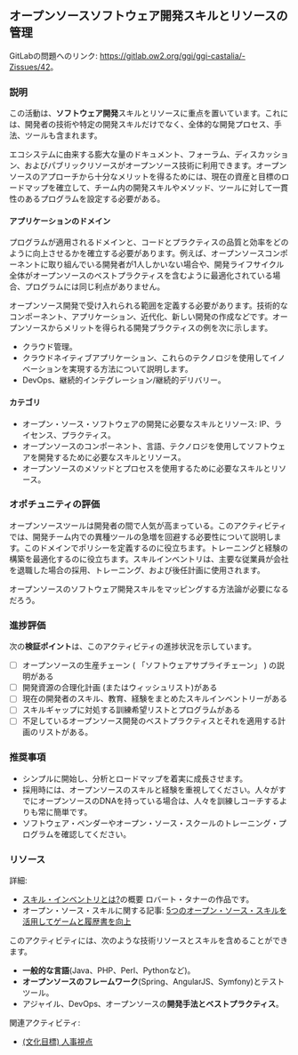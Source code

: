 ## オープンソースソフトウェア開発スキルとリソースの管理

GitLabの問題へのリンク: <https://gitlab.ow2.org/ggi/ggi-castalia/-Zissues/42>。

### 説明

この活動は、**ソフトウェア開発**スキルとリソースに重点を置いています。これには、開発者の技術や特定の開発スキルだけでなく、全体的な開発プロセス、手法、ツールも含まれます。

エコシステムに由来する膨大な量のドキュメント、フォーラム、ディスカッション、およびパブリックリソースがオープンソース技術に利用できます。オープンソースのアプローチから十分なメリットを得るためには、現在の資産と目標のロードマップを確立して、チーム内の開発スキルやメソッド、ツールに対して一貫性のあるプログラムを設定する必要がある。

#### アプリケーションのドメイン

プログラムが適用されるドメインと、コードとプラクティスの品質と効率をどのように向上させるかを確立する必要があります。例えば、オープンソースコンポーネントに取り組んでいる開発者が1人しかいない場合や、開発ライフサイクル全体がオープンソースのベストプラクティスを含むように最適化されている場合、プログラムには同じ利点がありません。

オープンソース開発で受け入れられる範囲を定義する必要があります。技術的なコンポーネント、アプリケーション、近代化、新しい開発の作成などです。オープンソースからメリットを得られる開発プラクティスの例を次に示します。
- クラウド管理。
- クラウドネイティブアプリケーション、これらのテクノロジを使用してイノベーションを実現する方法について説明します。
- DevOps、継続的インテグレーション/継続的デリバリー。

#### カテゴリ

* オープン・ソース・ソフトウェアの開発に必要なスキルとリソース: IP、ライセンス、プラクティス。
* オープンソースのコンポーネント、言語、テクノロジを使用してソフトウェアを開発するために必要なスキルとリソース。
* オープンソースのメソッドとプロセスを使用するために必要なスキルとリソース。

### オポチュニティの評価

オープンソースツールは開発者の間で人気が高まっている。このアクティビティでは、開発チーム内での異種ツールの急増を回避する必要性について説明します。このドメインでポリシーを定義するのに役立ちます。トレーニングと経験の構築を最適化するのに役立ちます。スキルインベントリは、主要な従業員が会社を退職した場合の採用、トレーニング、および後任計画に使用されます。

オープンソースのソフトウェア開発スキルをマッピングする方法論が必要になるだろう。

### 進捗評価

次の**検証ポイント**は、このアクティビティの進捗状況を示しています。
- [ ] オープンソースの生産チェーン ( 「ソフトウェアサプライチェーン」 ) の説明がある
- [ ] 開発資源の合理化計画 (またはウィッシュリスト)がある
- [ ] 現在の開発者のスキル、教育、経験をまとめたスキルインベントリーがある
- [ ] スキルギャップに対処する訓練希望リストとプログラムがある
- [ ] 不足しているオープンソース開発のベストプラクティスとそれを適用する計画のリストがある。

### 推奨事項

- シンプルに開始し、分析とロードマップを着実に成長させます。
- 採用時には、オープンソースのスキルと経験を重視してください。人々がすでにオープンソースのDNAを持っている場合は、人々を訓練しコーチするよりも常に簡単です。
- ソフトウェア・ベンダーやオープン・ソース・スクールのトレーニング・プログラムを確認してください。

### リソース

詳細:
* [スキル・インベントリとは?](https://managementisajourney.com/management-toolbox-better-decision-making-with-a-skills-inventory)の概要 ロバート・タナーの作品です。
* オープン・ソース・スキルに関する記事: [5つのオープン・ソース・スキルを活用してゲームと履歴書を向上](https://sourceforge.net/blog/5-open-source-skills-game-resume/)

このアクティビティには、次のような技術リソースとスキルを含めることができます。
- **一般的な言語**(Java、PHP、Perl、Pythonなど)。
- **オープンソースのフレームワーク**(Spring、AngularJS、Symfony)とテストツール。
- アジャイル、DevOps、オープンソースの**開発手法とベストプラクティス**。

関連アクティビティ:
* [(文化目標) 人事視点](https://gitlab.ow2.org/ggi/ggi-castalia/-/issues/28)
